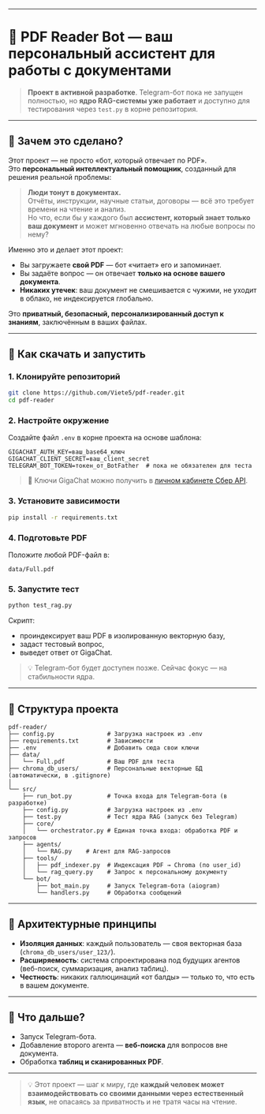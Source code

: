 
---

# 🤖 PDF Reader Bot — ваш персональный ассистент для работы с документами

> **Проект в активной разработке**. Telegram-бот пока не запущен полностью, но **ядро RAG-системы уже работает** и доступно для тестирования через `test.py` в корне репозитория.

---

## 🎯 Зачем это сделано?

Этот проект — не просто «бот, который отвечает по PDF».  
Это **персональный интеллектуальный помощник**, созданный для решения реальной проблемы:

> **Люди тонут в документах.**  
> Отчёты, инструкции, научные статьи, договоры — всё это требует времени на чтение и анализ.  
> Но что, если бы у каждого был **ассистент, который знает только ваш документ** и может мгновенно отвечать на любые вопросы по нему?

Именно это и делает этот проект:
- Вы загружаете **свой PDF** — бот «читает» его и запоминает.
- Вы задаёте вопрос — он отвечает **только на основе вашего документа**.
- **Никаких утечек**: ваш документ не смешивается с чужими, не уходит в облако, не индексируется глобально.

Это **приватный, безопасный, персонализированный доступ к знаниям**, заключённым в ваших файлах.

---

## 🚀 Как скачать и запустить

### 1. Клонируйте репозиторий
```bash
git clone https://github.com/Viete5/pdf-reader.git
cd pdf-reader
```

### 2. Настройте окружение
Создайте файл `.env` в корне проекта на основе шаблона:
```env
GIGACHAT_AUTH_KEY=ваш_base64_ключ
GIGACHAT_CLIENT_SECRET=ваш_client_secret
TELEGRAM_BOT_TOKEN=токен_от_BotFather  # пока не обязателен для теста
```

> 🔑 Ключи GigaChat можно получить в [личном кабинете Сбер API](https://developers.sber.ru/).

### 3. Установите зависимости
```bash
pip install -r requirements.txt
```

### 4. Подготовьте PDF
Положите любой PDF-файл в:
```
data/Full.pdf
```

### 5. Запустите тест
```bash
python test_rag.py
```
Скрипт:
- проиндексирует ваш PDF в изолированную векторную базу,
- задаст тестовый вопрос,
- выведет ответ от GigaChat.

> 💡 Telegram-бот будет доступен позже. Сейчас фокус — на стабильности ядра.

---

## 📁 Структура проекта

```
pdf-reader/
├── config.py               # Загрузка настроек из .env
├── requirements.txt        # Зависимости
├── .env                    # Добавить сюда свои ключи
├── data/
│   └── Full.pdf            # Ваш PDF для теста
├── chroma_db_users/        # Персональные векторные БД (автоматически, в .gitignore)
│
└── src/
    ├── run_bot.py          # Точка входа для Telegram-бота (в разработке)
    ├── config.py           # Загрузка настроек из .env
    ├── test.py             # Тест ядра RAG (запуск без Telegram)
    ├── core/
    │   └── orchestrator.py # Единая точка входа: обработка PDF и запросов
    ├── agents/
    │   └── RAG.py    # Агент для RAG-запросов
    ├── tools/
    │   ├── pdf_indexer.py  # Индексация PDF → Chroma (по user_id)
    │   └── rag_query.py    # Запрос к персональному документу
    └── bot/
        ├── bot_main.py     # Запуск Telegram-бота (aiogram)
        └── handlers.py     # Обработка сообщений
```

---

## 🧠 Архитектурные принципы

- **Изоляция данных**: каждый пользователь — своя векторная база (`chroma_db_users/user_123/`).
- **Расширяемость**: система спроектирована под будущих агентов (веб-поиск, суммаризация, анализ таблиц).
- **Честность**: никаких галлюцинаций «от балды» — только то, что есть в вашем документе.

---

## 🚀 Что дальше?

- Запуск Telegram-бота.
- Добавление второго агента — **веб-поиска** для вопросов вне документа.
- Обработка **таблиц и сканированных PDF**.
---

> 💡 Этот проект — шаг к миру, где **каждый человек может взаимодействовать со своими данными через естественный язык**, не опасаясь за приватность и не тратя часы на чтение.